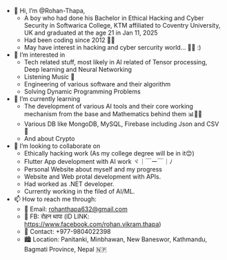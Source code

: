 - 👋 Hi, I’m @Rohan-Thapa,
   - A boy who had done his Bachelor in Ethical Hacking and Cyber Security in Softwarica College, KTM affiliated to Coventry University, UK and graduated at the age 21 in Jan 11, 2025
   - Had been coding since 2012 👨‍💻
   - May have interest in hacking and cyber sercurity world... ​🤔​💭 :)
- 👀 I’m interested in
   - Tech related stuff, most likely in AI related of Tensor processing, Deep learning and Neural Networking
   - Listening Music 📼
   - Engineering of various software and their algorithm
   - Solving Dynamic Programming Problems
- 🌱 I’m currently learning
   - The development of various AI tools and their core working mechanism from the base and Mathematics behind them 📊🧮📝
   - Various DB like MongoDB, MySQL, Firebase including Json and CSV 📜
   - And about Crypto
- 💞️ I’m looking to collaborate on
   - Ethically hacking work (As my college degree will be in it😊)
   - Flutter App development with AI work ヾ｜￣ー￣｜ﾉ
   - Personal Website about myself and my progress
   - Website and Web protal development with APIs.
   - Had worked as .NET developer.
   - Currently working in the filed of AI/ML.
- 📫 How to reach me through:
   - 📧 Email: rohanthapa632@gmail.com
   - 👤 FB: रोहन थापा (ID LINK: https://www.facebook.com/rohan.vikram.thapa)
   - 📱 Contact: +977-9804022398
   - 🏙️ Location: Panitanki, Minbhawan, New Baneswor, Kathmandu, Bagmati Province, Nepal 🇳🇵

